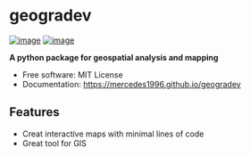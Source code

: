 # geogradev


[![image](https://img.shields.io/pypi/v/geogradev.svg)](https://pypi.python.org/pypi/geogradev)
[![image](https://img.shields.io/conda/vn/conda-forge/geogradev.svg)](https://anaconda.org/conda-forge/geogradev)


**A python package for geospatial analysis and mapping**


-   Free software: MIT License
-   Documentation: https://mercedes1996.github.io/geogradev


## Features

-   Creat interactive maps with minimal lines of code
-   Great tool for GIS
